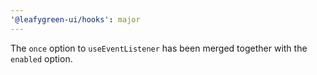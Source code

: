 ```yaml
---
'@leafygreen-ui/hooks': major
---
```


The `once` option to `useEventListener` has been merged together with the `enabled` option.
